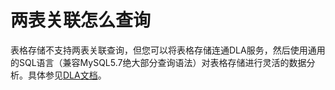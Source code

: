 # 两表关联怎么查询

表格存储不支持两表关联查询，但您可以将表格存储连通DLA服务，然后使用通用的SQL语言（兼容MySQL5.7绝大部分查询语法）对表格存储进行灵活的数据分析。具体参见[DLA文档](https://yq.aliyun.com/articles/618501)。

